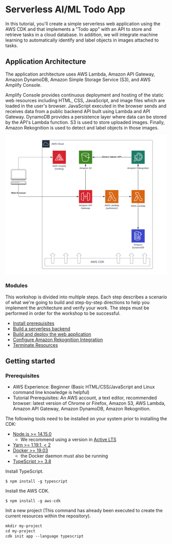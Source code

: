 # Serverless AI/ML Todo App

In this tutorial, you'll create a simple serverless web application using the AWS CDK and that implements a "Todo app"
with an API to store and retrieve tasks in a cloud database. In addition, we will integrate machine learning to
automatically identify and label objects in images attached to tasks.

## Application Architecture

The application architecture uses AWS Lambda, Amazon API Gateway, Amazon DynamoDB, Amazon Simple Storage Service (S3),
and AWS Amplify Console.

Amplify Console provides continuous deployment and hosting of the static web resources
including HTML, CSS, JavaScript, and image files which are loaded in the user's browser. JavaScript executed in the
browser sends and receives data from a public backend API built using Lambda and API Gateway. DynamoDB provides a
persistence layer where data can be stored by the API's Lambda function. S3 is used to store uploaded images. Finally,
Amazon Rekognition is used to detect and label objects in those images.

![architecture](assets/architecture.png)

### Modules
This workshop is divided into multiple steps. Each step describes a scenario of what we're going to build and step-by-step directions to help you implement the architecture and verify your work. The steps must be performed in order for the workshop to be successful.

- [Install prerequisites](#prerequisites)
- [Build a serverless backend](assets/serverless-backend.md)
- [Build and deploy the web application](webapp/README.md)
- [Configure Amazon Rekognition Integration](assets/rekognition.md)
- [Terminate Resources](assets/terminate-resources.md)

## Getting started

### Prerequisites

- AWS Experience: Beginner (Basic HTML/CSS/JavaScript and Linux command line knowledge is helpful)
- Tutorial Prerequisites: An AWS account, a text editor, recommended browser: latest version of Chrome or Firefox,
  Amazon S3, AWS Lambda, Amazon API Gateway, Amazon DynamoDB, Amazon Rekognition.

The following tools need to be installed on your system prior to installing the CDK:

- [Node.js >= 14.15.0](https://nodejs.org/download/release/latest-v14.x/)
    - We recommend using a version in [Active LTS](https://nodejs.org/en/about/releases/)
- [Yarn >= 1.19.1, < 2](https://yarnpkg.com/lang/en/docs/install)
- [Docker >= 19.03](https://docs.docker.com/get-docker/)
    - the Docker daemon must also be running
- [TypeScript >= 3.8](https://www.npmjs.com/package/typescript)

Install TypeScript.

```
$ npm install -g typescript
```

Install the AWS CDK.

```
$ npm install -g aws-cdk 
```

Init a new project (This command has already been executed to create the current resources within the repository).

```
mkdir my-project
cd my-project
cdk init app --language typescript
```

